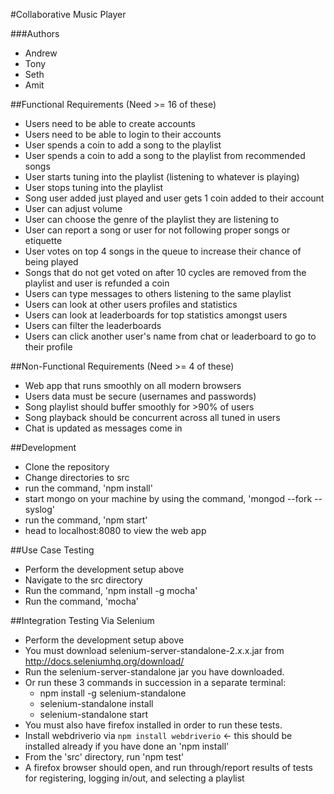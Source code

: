 ﻿#Collaborative Music Player

###Authors
- Andrew
- Tony
- Seth
- Amit

##Functional Requirements (Need >= 16 of these)
- Users need to be able to create accounts
- Users need to be able to login to their accounts
- User spends a coin to add a song to the playlist 
- User spends a coin to add a song to the playlist from recommended songs
- User starts tuning into the playlist (listening to whatever is playing)
- User stops tuning into the playlist
- Song user added just played and user gets 1 coin added to their account
- User can adjust volume
- User can choose the genre of the playlist they are listening to
- User can report a song or user for not following proper songs or etiquette
- User votes on top 4 songs in the queue to increase their chance of being played
- Songs that do not get voted on after 10 cycles are removed from the playlist and user is refunded a coin
- Users can type messages to others listening to the same playlist
- Users can look at other users profiles and statistics
- Users can look at leaderboards for top statistics amongst users
- Users can filter the leaderboards 
- Users can click another user's name from chat or leaderboard to go to their profile


##Non-Functional Requirements (Need >= 4 of these)
- Web app that runs smoothly on all modern browsers
- Users data must be secure (usernames and passwords)
- Song playlist should buffer smoothly for >90% of users
- Song playback should be concurrent across all tuned in users
- Chat is updated as messages come in

##Development
- Clone the repository
- Change directories to src
- run the command, 'npm install'
- start mongo on your machine by using the command, 'mongod --fork --syslog'
- run the command, 'npm start'
- head to localhost:8080 to view the web app

##Use Case Testing
- Perform the development setup above
- Navigate to the src directory
- Run the command, 'npm install -g mocha'
- Run the command, 'mocha'

##Integration Testing Via Selenium
- Perform the development setup above
- You must download selenium-server-standalone-2.x.x.jar from http://docs.seleniumhq.org/download/
- Run the selenium-server-standalone jar you have downloaded.
- Or run these 3 commands in succession in a separate terminal:
  - npm install -g selenium-standalone
  - selenium-standalone install
  - selenium-standalone start
- You must also have firefox installed in order to run these tests.
- Install webdriverio via `npm install webdriverio` <- this should be installed already if you have done an 'npm install'
- From the 'src' directory, run 'npm test'
- A firefox browser should open, and run through/report results of tests for registering, logging in/out, and selecting a playlist
